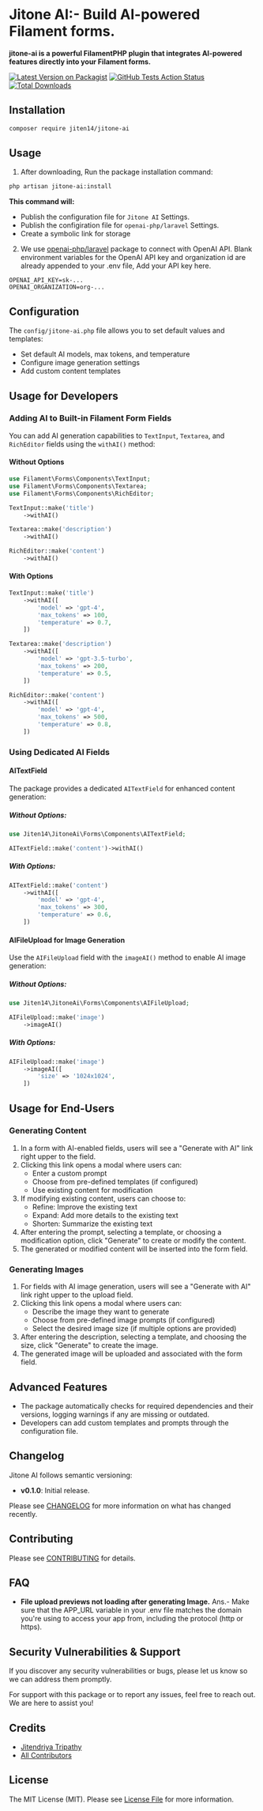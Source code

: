 
# Jitone AI:- Build AI-powered Filament forms.

**jitone-ai is a powerful FilamentPHP plugin that integrates AI-powered features directly into your Filament forms.**

[![Latest Version on Packagist](https://img.shields.io/packagist/v/jiten14/jitone-ai.svg?style=flat-square)](https://packagist.org/packages/jiten14/jitone-ai)
[![GitHub Tests Action Status](https://img.shields.io/github/actions/workflow/status/jiten14/jitone-ai/run-tests.yml?branch=main&label=tests&style=flat-square)](https://github.com/jiten14/jitone-ai/actions?query=workflow%3Arun-tests+branch%3Amain)
[![Total Downloads](https://img.shields.io/packagist/dt/jiten14/jitone-ai.svg?style=flat-square)](https://packagist.org/packages/jiten14/jitone-ai)


## Installation

```bash
composer require jiten14/jitone-ai
```
## Usage
1. After downloading, Run the package installation command:

```bash
php artisan jitone-ai:install
```

**This command will:**
- Publish the configuration file for `Jitone AI` Settings.
- Publish the configiration file for `openai-php/laravel` Settings.
- Create a symbolic link for storage

2. We use [openai-php/laravel](https://github.com/openai-php/laravel) package to connect with OpenAI API. Blank environment variables for the OpenAI API key and organization id are already appended to your .env file, Add your API key here.

```env
OPENAI_API_KEY=sk-...
OPENAI_ORGANIZATION=org-...
```
## Configuration

The `config/jitone-ai.php` file allows you to set default values and templates:

* Set default AI models, max tokens, and temperature
* Configure image generation settings
* Add custom content templates

## Usage for Developers

### Adding AI to Built-in Filament Form Fields

You can add AI generation capabilities to `TextInput`, `Textarea`, and `RichEditor` fields using the `withAI()` method:

#### Without Options

```php
use Filament\Forms\Components\TextInput;
use Filament\Forms\Components\Textarea;
use Filament\Forms\Components\RichEditor;

TextInput::make('title')
    ->withAI()

Textarea::make('description')
    ->withAI()

RichEditor::make('content')
    ->withAI()
```

#### With Options

```php
TextInput::make('title')
    ->withAI([
        'model' => 'gpt-4',
        'max_tokens' => 100,
        'temperature' => 0.7,
    ])

Textarea::make('description')
    ->withAI([
        'model' => 'gpt-3.5-turbo',
        'max_tokens' => 200,
        'temperature' => 0.5,
    ])

RichEditor::make('content')
    ->withAI([
        'model' => 'gpt-4',
        'max_tokens' => 500,
        'temperature' => 0.8,
    ])
```

### Using Dedicated AI Fields

#### AITextField

The package provides a dedicated `AITextField` for enhanced content generation:

##### Without Options:

```php
use Jiten14\JitoneAi\Forms\Components\AITextField;

AITextField::make('content')->withAI()
```

##### With Options:

```php
AITextField::make('content')
    ->withAI([
        'model' => 'gpt-4',
        'max_tokens' => 300,
        'temperature' => 0.6,
    ])
```

#### AIFileUpload for Image Generation

Use the `AIFileUpload` field with the `imageAI()` method to enable AI image generation:

##### Without Options:

```php
use Jiten14\JitoneAi\Forms\Components\AIFileUpload;

AIFileUpload::make('image')
    ->imageAI()
```

##### With Options:

```php
AIFileUpload::make('image')
    ->imageAI([
        'size' => '1024x1024',
    ])
```

## Usage for End-Users

### Generating Content

1. In a form with AI-enabled fields, users will see a "Generate with AI" link right upper to the field.
2. Clicking this link opens a modal where users can:
   * Enter a custom prompt
   * Choose from pre-defined templates (if configured)
   * Use existing content for modification
3. If modifying existing content, users can choose to:
   * Refine: Improve the existing text
   * Expand: Add more details to the existing text
   * Shorten: Summarize the existing text
4. After entering the prompt, selecting a template, or choosing a modification option, click "Generate" to create or modify the content.
5. The generated or modified content will be inserted into the form field.

### Generating Images

1. For fields with AI image generation, users will see a "Generate with AI" link right upper to the upload field.
2. Clicking this link opens a modal where users can:
   * Describe the image they want to generate
   * Choose from pre-defined image prompts (if configured)
   * Select the desired image size (if multiple options are provided)
3. After entering the description, selecting a template, and choosing the size, click "Generate" to create the image.
4. The generated image will be uploaded and associated with the form field.

## Advanced Features

* The package automatically checks for required dependencies and their versions, logging warnings if any are missing or outdated.
* Developers can add custom templates and prompts through the configuration file.

## Changelog

Jitone AI follows semantic versioning:

- **v0.1.0**: Initial release.

Please see [CHANGELOG](CHANGELOG.md) for more information on what has changed recently.

## Contributing

Please see [CONTRIBUTING](.github/CONTRIBUTING.md) for details.

## FAQ
- **File upload previews not loading after generating Image.**
Ans.- Make sure that the APP_URL variable in your .env file matches the domain you're using to access your app from, including the protocol (http or https).

## Security Vulnerabilities & Support

If you discover any security vulnerabilities or bugs, please let us know so we can address them promptly. 

For support with this package or to report any issues, feel free to reach out. We are here to assist you!

## Credits

- [Jitendriya Tripathy](https://github.com/jiten14)
- [All Contributors](../../contributors)

## License

The MIT License (MIT). Please see [License File](LICENSE.md) for more information.